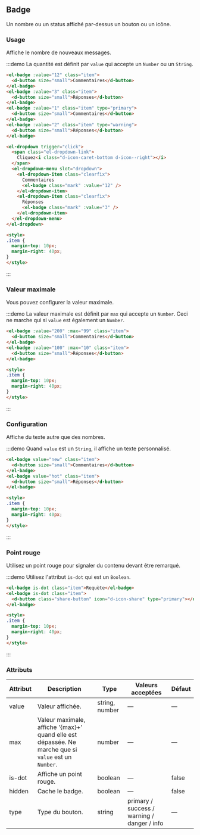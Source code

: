 ## Badge

Un nombre ou un status affiché par-dessus un bouton ou un icône.

### Usage

Affiche le nombre de nouveaux messages.

:::demo La quantité est définit par `value` qui accepte un `Number` ou un `String`.

```html
<el-badge :value="12" class="item">
  <d-button size="small">Commentaires</d-button>
</el-badge>
<el-badge :value="3" class="item">
  <d-button size="small">Réponses</d-button>
</el-badge>
<el-badge :value="1" class="item" type="primary">
  <d-button size="small">Commentaires</d-button>
</el-badge>
<el-badge :value="2" class="item" type="warning">
  <d-button size="small">Réponses</d-button>
</el-badge>

<el-dropdown trigger="click">
  <span class="el-dropdown-link">
    Cliquez<i class="d-icon-caret-bottom d-icon--right"></i>
  </span>
  <el-dropdown-menu slot="dropdown">
    <el-dropdown-item class="clearfix">
      Commentaires
      <el-badge class="mark" :value="12" />
    </el-dropdown-item>
    <el-dropdown-item class="clearfix">
      Réponses
      <el-badge class="mark" :value="3" />
    </el-dropdown-item>
  </el-dropdown-menu>
</el-dropdown>

<style>
.item {
  margin-top: 10px;
  margin-right: 40px;
}
</style>
```
:::

### Valeur maximale

Vous pouvez configurer la valeur maximale.

:::demo La valeur maximale est définit par `max` qui accepte un `Number`. Ceci ne marche qui si `value` est également un `Number`.

```html
<el-badge :value="200" :max="99" class="item">
  <d-button size="small">Commentaires</d-button>
</el-badge>
<el-badge :value="100" :max="10" class="item">
  <d-button size="small">Réponses</d-button>
</el-badge>

<style>
.item {
  margin-top: 10px;
  margin-right: 40px;
}
</style>
```
:::

### Configuration

Affiche du texte autre que des nombres.

:::demo Quand `value` est un `String`, il affiche un texte personnalisé.

```html
<el-badge value="new" class="item">
  <d-button size="small">Commentaires</d-button>
</el-badge>
<el-badge value="hot" class="item">
  <d-button size="small">Réponses</d-button>
</el-badge>

<style>
.item {
  margin-top: 10px;
  margin-right: 40px;
}
</style>
```
:::

### Point rouge

Utilisez un point rouge pour signaler du contenu devant être remarqué.

:::demo Utilisez l'attribut `is-dot` qui est un `Boolean`.

```html
<el-badge is-dot class="item">Requète</el-badge>
<el-badge is-dot class="item">
  <d-button class="share-button" icon="d-icon-share" type="primary"></d-button>
</el-badge>

<style>
.item {
  margin-top: 10px;
  margin-right: 40px;
}
</style>
```
:::

### Attributs

| Attribut     | Description     | Type            | Valeurs acceptées       | Défaut |
|-------------  |---------------- |---------------- |---------------------- |-------- |
| value         | Valeur affichée.   | string, number  |          —            |    —    |
| max           |  Valeur maximale, affiche '{max}+' quand elle est dépassée. Ne marche que si `value` est un `Number`.   | number  |         —              |     —    |
| is-dot        | Affiche un point rouge. | boolean   |    —           |  false  |
| hidden        | Cache le badge.    | boolean         |          —            |  false  |
| type          | Type du bouton.     | string          | primary / success / warning / danger / info |   —  |
